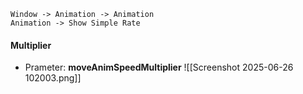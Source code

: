 
```
Window -> Animation -> Animation
Animation -> Show Simple Rate
```

#### Multiplier
- Prameter: **moveAnimSpeedMultiplier**
![[Screenshot 2025-06-26 102003.png]]